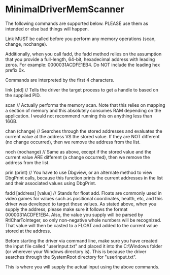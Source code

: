 # MinimalDriverMemScanner

The following commands are supported below. PLEASE use them as intended or else bad things will happen.

Link MUST be called before you perform any memory operations (scan, change, nochange).

Additionally, when you call fadd, the fadd method relies on the assumption that you provide a full-length, 64-bit, hexadecimal address with leading zeros. For example: 0000031ACDFE1EB4. Do NOT include the leading hex prefix 0x.

Commands are interpreted by the first 4 characters.

link [pid] // Tells the driver the target process to get a handle to based on the supplied PID.

scan // Actually performs the memory scan. Note that this relies on mapping a section of memory and this absolutely consumes RAM depending on the application. I would not recommend running this on anything less than 16GB.

chan (change) // Searches through the stored addresses and evaluates the current value at the address VS the stored value. If they are NOT different (no change occurred), then we remove the address from the list.

noch (nochange) // Same as above, except if the stored value and the current value ARE different (a change occurred), then we remove the address from the list.

prin (print) // You have to use Dbgview, or an alternate method to view DbgPrint calls, because this function prints the current addresses in the list and their associated values using DbgPrint.

fadd [address] [value] // Stands for float add. Floats are commonly used in video games for values such as positional coordinates, health, etc, and this driver was developed to target those values. As stated above, when you supply the address, please make sure it follows the format 0000031ACDFE1EB4. Also, the value you supply will be parsed by RtlCharToInteger, so only non-negative whole numbers will be recognized. That value will then be casted to a FLOAT and added to the current value stored at the address.

Before starting the driver via command line, make sure you have created the input file called "userInput.txt" and placed it into the C:\Windows folder (or wherever your Windows directory is). This is because the driver searches through the SystemRoot directory for "userInput.txt".

This is where you will supply the actual input using the above commands.